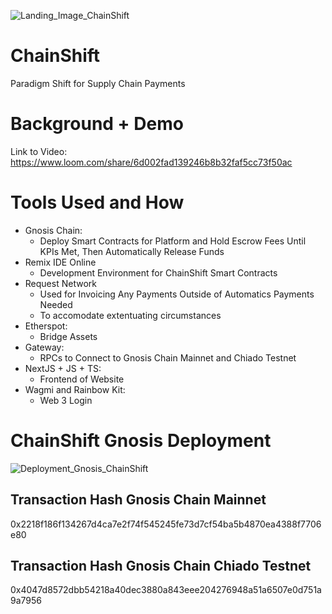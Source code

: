 ![Landing_Image_ChainShift](https://github.com/TechieTeee/ChainShift/assets/100870737/8ffc0c45-7d9b-4d68-b8f5-d06814257be2)

# ChainShift
Paradigm Shift for Supply Chain Payments

# Background + Demo
Link to Video: https://www.loom.com/share/6d002fad139246b8b32faf5cc73f50ac

# Tools Used and How
- Gnosis Chain:
  - Deploy Smart Contracts for Platform and Hold Escrow Fees Until KPIs Met, Then Automatically Release Funds
- Remix IDE Online
  - Development Environment for ChainShift Smart Contracts
- Request Network
  - Used for Invoicing Any Payments Outside of Automatics Payments Needed
  - To accomodate extentuating circumstances
- Etherspot:
  - Bridge Assets
- Gateway:
  - RPCs to Connect to Gnosis Chain Mainnet and Chiado Testnet
- NextJS + JS + TS:
  - Frontend of Website
 - Wagmi and Rainbow Kit:
    - Web 3 Login 

# ChainShift Gnosis Deployment
![Deployment_Gnosis_ChainShift](https://github.com/TechieTeee/ChainShift/assets/100870737/874b2fe4-46f5-4dc1-8cc9-2f8f9fd4fc10)

## Transaction Hash Gnosis Chain Mainnet
0x2218f186f134267d4ca7e2f74f545245fe73d7cf54ba5b4870ea4388f7706e80

## Transaction Hash Gnosis Chain Chiado Testnet
0x4047d8572dbb54218a40dec3880a843eee204276948a51a6507e0d751a9a7956
